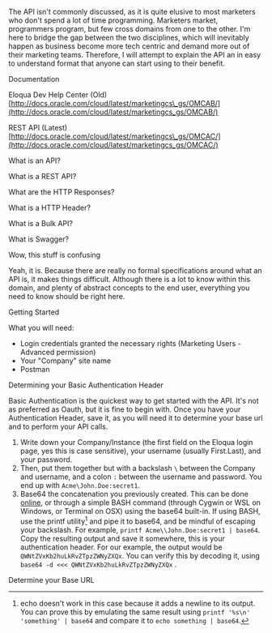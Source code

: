 The API isn't commonly discussed, as it is quite elusive to most marketers who don't spend a lot of time programming. Marketers market, programmers program, but few cross domains from one to the other. I'm here to bridge the gap between the two disciplines, which will inevitably happen as business become more tech centric and demand more out of their marketing teams. Therefore, I will attempt to explain the API an in easy to understand format that anyone can start using to their benefit.

Documentation

Eloqua Dev Help Center \(Old\) [http://docs.oracle.com/cloud/latest/marketingcs\_gs/OMCAB/](http://docs.oracle.com/cloud/latest/marketingcs_gs/OMCAB/)

REST API \(Latest\) [http://docs.oracle.com/cloud/latest/marketingcs\_gs/OMCAC/](http://docs.oracle.com/cloud/latest/marketingcs_gs/OMCAC/)

What is an API?

What is a REST API?

What are the HTTP Responses?

What is a HTTP Header?

What is a Bulk API?

What is Swagger?

Wow, this stuff is confusing

Yeah, it is. Because there are really no formal specifications around what an API is, it makes things difficult. Although there is a lot to know within this domain, and plenty of abstract concepts to the end user, everything you need to know should be right here.

Getting Started

What you will need:

* Login credentials granted the necessary rights \(Marketing Users - Advanced permission\)
* Your "Company" site name
* Postman

Determining your Basic Authentication Header

Basic Authentication is the quickest way to get started with the API. It's not as preferred as Oauth, but it is fine to begin with. Once you have your Authentication Header, save it, as you will need it to determine your base url and to perform your API calls.

1. Write down your Company/Instance \(the first field on the Eloqua login page, yes this is case sensitive\), your username \(usually First.Last\), and your password.
2. Then, put them together but with a backslash `\` between the Company and username, and a colon `:` between the username and password. You end up with `Acme\John.Doe:secret1`.
3. Base64 the concatenation you previously created. This can be done [online](http://www.motobit.com/util/base64-decoder-encoder.asp), or through a simple BASH command \(through Cygwin or WSL on Windows, or Terminal on OSX\) using the base64 built-in. If using BASH, use the printf utility[^1] and pipe it to base64, and be mindful of escaping your backslash. For example, `printf Acme\\John.Doe:secret1 | base64`. Copy the resulting output and save it somewhere, this is your authentication header. For our example, the output would be `QWNtZVxKb2huLkRvZTpzZWNyZXQx`. You can verify this by decoding it, using `base64 -d <<< QWNtZVxKb2huLkRvZTpzZWNyZXQx` .

Determine your Base URL

[^1]: echo doesn't work in this case because it adds a newline to its output. You can prove this by emulating the same result using `printf '%s\n' 'something' | base64` and compare it to `echo something | base64`.

